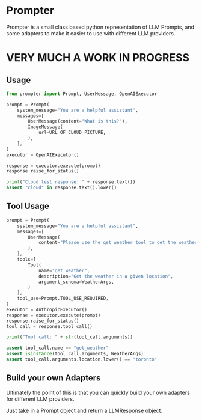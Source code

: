 # Prompter

Prompter is a small class based python representation of LLM Prompts, and some adapters to make it easier to use with different LLM providers.

# VERY MUCH A WORK IN PROGRESS

## Usage

```python
from prompter import Prompt, UserMessage, OpenAIExecutor

prompt = Prompt(
    system_message="You are a helpful assistant",
    messages=[
        UserMessage(content="What is this?"),
        ImageMessage(
            url=URL_OF_CLOUD_PICTURE,
        ),
    ],
)
executor = OpenAIExecutor()

response = executor.execute(prompt)
response.raise_for_status()

print("Cloud test response: " + response.text())
assert "cloud" in response.text().lower()
```

## Tool Usage

```python
prompt = Prompt(
    system_message="You are a helpful assistant",
    messages=[
        UserMessage(
            content="Please use the get_weather tool to get the weather in toronto"
        ),
    ],
    tools=[
        Tool(
            name="get_weather",
            description="Get the weather in a given location",
            argument_schema=WeatherArgs,
        )
    ],
    tool_use=Prompt.TOOL_USE_REQUIRED,
)
executor = AnthropicExecutor()
response = executor.execute(prompt)
response.raise_for_status()
tool_call = response.tool_call()

print("Tool call: " + str(tool_call.arguments))

assert tool_call.name == "get_weather"
assert isinstance(tool_call.arguments, WeatherArgs)
assert tool_call.arguments.location.lower() == "toronto"
```

## Build your own Adapters

Ultimately the point of this is that you can quickly build your own adapters for different LLM providers.

Just take in a Prompt object and return a LLMResponse object.

